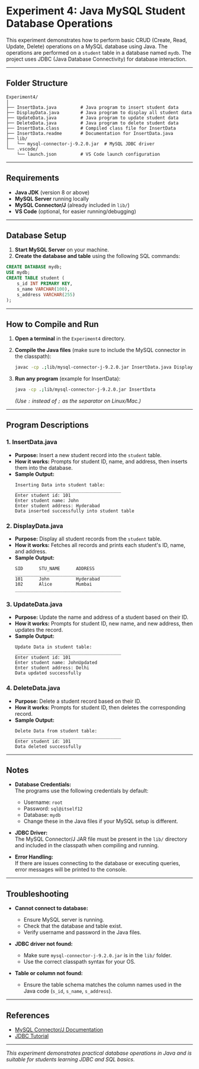 # Experiment 4: Java MySQL Student Database Operations

This experiment demonstrates how to perform basic CRUD (Create, Read, Update, Delete) operations on a MySQL database using Java. The operations are performed on a `student` table in a database named `mydb`. The project uses JDBC (Java Database Connectivity) for database interaction.

---

## Folder Structure

```
Experiment4/
│
├── InsertData.java         # Java program to insert student data
├── DisplayData.java        # Java program to display all student data
├── UpdateData.java         # Java program to update student data
├── DeleteData.java         # Java program to delete student data
├── InsertData.class        # Compiled class file for InsertData
├── InsertData.readme       # Documentation for InsertData.java
├── lib/
│   └── mysql-connector-j-9.2.0.jar  # MySQL JDBC driver
└── .vscode/
    └── launch.json         # VS Code launch configuration
```

---

## Requirements

- **Java JDK** (version 8 or above)
- **MySQL Server** running locally
- **MySQL Connector/J** (already included in `lib/`)
- **VS Code** (optional, for easier running/debugging)

---

## Database Setup

1. **Start MySQL Server** on your machine.
2. **Create the database and table** using the following SQL commands:

```sql
CREATE DATABASE mydb;
USE mydb;
CREATE TABLE student (
    s_id INT PRIMARY KEY,
    s_name VARCHAR(100),
    s_address VARCHAR(255)
);
```

---

## How to Compile and Run

1. **Open a terminal** in the `Experiment4` directory.
2. **Compile the Java files** (make sure to include the MySQL connector in the classpath):

   ```sh
   javac -cp .;lib/mysql-connector-j-9.2.0.jar InsertData.java DisplayData.java UpdateData.java DeleteData.java
   ```

3. **Run any program** (example for InsertData):

   ```sh
   java -cp .;lib/mysql-connector-j-9.2.0.jar InsertData
   ```

   *(Use `:` instead of `;` as the separator on Linux/Mac.)*

---

## Program Descriptions

### 1. InsertData.java

- **Purpose:** Insert a new student record into the `student` table.
- **How it works:** Prompts for student ID, name, and address, then inserts them into the database.
- **Sample Output:**
  ```
  Inserting Data into student table:
  ________________________________________
  Enter student id: 101
  Enter student name: John
  Enter student address: Hyderabad
  Data inserted successfully into student table
  ```

### 2. DisplayData.java

- **Purpose:** Display all student records from the `student` table.
- **How it works:** Fetches all records and prints each student's ID, name, and address.
- **Sample Output:**
  ```
  SID      STU_NAME      ADDRESS
  ________________________________________
  101      John          Hyderabad
  102      Alice         Mumbai
  ________________________________________
  ```

### 3. UpdateData.java

- **Purpose:** Update the name and address of a student based on their ID.
- **How it works:** Prompts for student ID, new name, and new address, then updates the record.
- **Sample Output:**
  ```
  Update Data in student table:
  ________________________________________
  Enter student id: 101
  Enter student name: JohnUpdated
  Enter student address: Delhi
  Data updated successfully
  ```

### 4. DeleteData.java

- **Purpose:** Delete a student record based on their ID.
- **How it works:** Prompts for student ID, then deletes the corresponding record.
- **Sample Output:**
  ```
  Delete Data from student table:
  ________________________________________
  Enter student id: 101
  Data deleted successfully
  ```

---

## Notes

- **Database Credentials:**  
  The programs use the following credentials by default:
  - Username: `root`
  - Password: `sql@itself12`
  - Database: `mydb`
  - Change these in the Java files if your MySQL setup is different.

- **JDBC Driver:**  
  The MySQL Connector/J JAR file must be present in the `lib/` directory and included in the classpath when compiling and running.

- **Error Handling:**  
  If there are issues connecting to the database or executing queries, error messages will be printed to the console.

---

## Troubleshooting

- **Cannot connect to database:**  
  - Ensure MySQL server is running.
  - Check that the database and table exist.
  - Verify username and password in the Java files.

- **JDBC driver not found:**  
  - Make sure `mysql-connector-j-9.2.0.jar` is in the `lib/` folder.
  - Use the correct classpath syntax for your OS.

- **Table or column not found:**  
  - Ensure the table schema matches the column names used in the Java code (`s_id`, `s_name`, `s_address`).

---

## References

- [MySQL Connector/J Documentation](https://dev.mysql.com/doc/connector-j/9.2/en/)
- [JDBC Tutorial](https://docs.oracle.com/javase/tutorial/jdbc/)

---

*This experiment demonstrates practical database operations in Java and is suitable for students learning JDBC and SQL basics.*